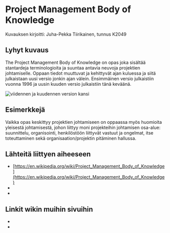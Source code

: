 # Project Management Body of Knowledge

Kuvauksen kirjoitti: Juha-Pekka Tiirikainen, tunnus K2049

## Lyhyt kuvaus

The Project Management Body of Knowledge on opas joka sisältää stantardeja terminologioita ja suuntaa antavia neuvoja projektien johtamiselle. Oppaan tiedot muuttuvat ja kehittyvät ajan kuluessa ja siitä julkaistaan uusi versio jonkin ajan välein. Ensimmäinen versio julkaistiin vuonna 1996 ja uusin kuuden versio julkaistiin tänä keväänä.

![viidennen ja kuudennen version kansi](http://www.pmpstudent.com/wp-content/uploads/2017/08/pmbokguidesixthedition.png)

## Esimerkkejä

Vaikka opas keskittyy projektien johtamiseen on oppaassa myös huomioita yleisestä johtamisestä, johon liittyy moni projekteihin johtamisen osa-alue:  suunnittelu, organisointi, henkilöstöön liittyvät vastuut ja ongelmat, itse toteuttaminen sekä organisaation/projektin pitäminen hallussa. 

## Lähteitä liittyen aiheeseen

* [https://en.wikipedia.org/wiki/Project_Management_Body_of_Knowledge](https://en.wikipedia.org/wiki/Project_Management_Body_of_Knowledge)
* []()
* []()

## Linkit wikin muihin sivuihin

* []()
* []() 
